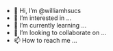 - 👋 Hi, I’m @williamhsucs
- 👀 I’m interested in ...
- 🌱 I’m currently learning ...
- 💞️ I’m looking to collaborate on ...
- 📫 How to reach me ...

<!---
williamhsucs/williamhsucs is a ✨ special ✨ repository because its `README.md` (this file) appears on your GitHub profile.
You can click the Preview link to take a look at your changes.
--->

